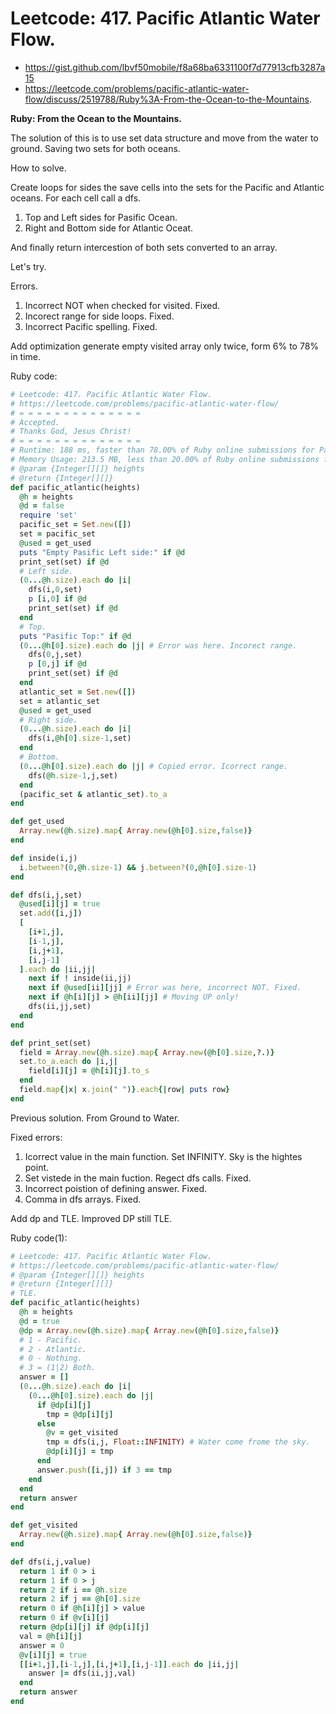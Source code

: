 # Leetcode: 417. Pacific Atlantic Water Flow.

- https://gist.github.com/lbvf50mobile/f8a68ba6331100f7d77913cfb3287a15
- https://leetcode.com/problems/pacific-atlantic-water-flow/discuss/2519788/Ruby%3A-From-the-Ocean-to-the-Mountains.

**Ruby: From the Ocean to the Mountains.**

The solution of this is to use set data structure and move from the water to ground. Saving two sets for both oceans.

How to solve.


Create loops for sides the save cells into the sets for the Pacific and Atlantic oceans.
For each cell call a dfs.
1. Top and Left sides for Pasific Ocean.
2. Right and Bottom side for Atlantic Oceat.

And finally return intercestion of both sets converted to an array.

Let's try.

Errors.

1. Incorrect NOT when checked for visited. Fixed.
2. Incorect range for side loops. Fixed.
3. Incorrect Pacific spelling. Fixed.

Add optimization generate empty visited array only twice, form 6% to 78% in time.



Ruby code:
```Ruby
# Leetcode: 417. Pacific Atlantic Water Flow.
# https://leetcode.com/problems/pacific-atlantic-water-flow/
# = = = = = = = = = = = = = =
# Accepted. 
# Thanks God, Jesus Christ!
# = = = = = = = = = = = = = =
# Runtime: 188 ms, faster than 78.00% of Ruby online submissions for Pacific Atlantic Water Flow.
# Memory Usage: 213.5 MB, less than 20.00% of Ruby online submissions for Pacific Atlantic Water Flow.
# @param {Integer[][]} heights
# @return {Integer[][]}
def pacific_atlantic(heights)
  @h = heights
  @d = false
  require 'set'
  pacific_set = Set.new([])
  set = pacific_set
  @used = get_used
  puts "Empty Pasific Left side:" if @d
  print_set(set) if @d
  # Left side.
  (0...@h.size).each do |i|
    dfs(i,0,set)
    p [i,0] if @d
    print_set(set) if @d
  end
  # Top.
  puts "Pasific Top:" if @d
  (0...@h[0].size).each do |j| # Error was here. Incorect range.
    dfs(0,j,set)
    p [0,j] if @d
    print_set(set) if @d
  end
  atlantic_set = Set.new([])
  set = atlantic_set
  @used = get_used
  # Right side.
  (0...@h.size).each do |i|
    dfs(i,@h[0].size-1,set)
  end
  # Bottom.
  (0...@h[0].size).each do |j| # Copied error. Icorrect range.
    dfs(@h.size-1,j,set)
  end
  (pacific_set & atlantic_set).to_a
end

def get_used
  Array.new(@h.size).map{ Array.new(@h[0].size,false)}
end

def inside(i,j)
  i.between?(0,@h.size-1) && j.between?(0,@h[0].size-1)
end

def dfs(i,j,set)
  @used[i][j] = true
  set.add([i,j])
  [
    [i+1,j],
    [i-1,j],
    [i,j+1],
    [i,j-1]
  ].each do |ii,jj|
    next if ! inside(ii,jj)
    next if @used[ii][jj] # Error was here, incorrect NOT. Fixed.
    next if @h[i][j] > @h[ii][jj] # Moving UP only!
    dfs(ii,jj,set)
  end
end

def print_set(set)
  field = Array.new(@h.size).map{ Array.new(@h[0].size,?.)}
  set.to_a.each do |i,j|
    field[i][j] = @h[i][j].to_s
  end
  field.map{|x| x.join(" ")}.each{|row| puts row}
end
```



Previous solution. From Ground to Water. 

Fixed errors:  
1. Icorrect value in the main function. Set INFINITY. Sky is the hightes point.
2. Set vistede in the main fuction. Regect dfs calls. Fixed.
3. Incorrect poistion of defining answer. Fixed.
4. Comma in dfs arrays. Fixed.

Add dp and TLE.
Improved DP still TLE. 

Ruby code(1):
```Ruby
# Leetcode: 417. Pacific Atlantic Water Flow.
# https://leetcode.com/problems/pacific-atlantic-water-flow/
# @param {Integer[][]} heights
# @return {Integer[][]}
# TLE.
def pacific_atlantic(heights)
  @h = heights
  @d = true
  @dp = Array.new(@h.size).map{ Array.new(@h[0].size,false)}
  # 1 - Pacific.
  # 2 - Atlantic.
  # 0 - Nothing.
  # 3 = (1|2) Both.
  answer = []
  (0...@h.size).each do |i|
    (0...@h[0].size).each do |j|
      if @dp[i][j]
        tmp = @dp[i][j]
      else
        @v = get_visited
        tmp = dfs(i,j, Float::INFINITY) # Water come frome the sky. 
        @dp[i][j] = tmp
      end
      answer.push([i,j]) if 3 == tmp 
    end
  end
  return answer
end

def get_visited
  Array.new(@h.size).map{ Array.new(@h[0].size,false)}
end

def dfs(i,j,value)
  return 1 if 0 > i
  return 1 if 0 > j
  return 2 if i == @h.size
  return 2 if j == @h[0].size
  return 0 if @h[i][j] > value
  return 0 if @v[i][j]
  return @dp[i][j] if @dp[i][j]
  val = @h[i][j]
  answer = 0
  @v[i][j] = true
  [[i+1,j],[i-1,j],[i,j+1],[i,j-1]].each do |ii,jj|
    answer |= dfs(ii,jj,val)
  end
  return answer
end


```

